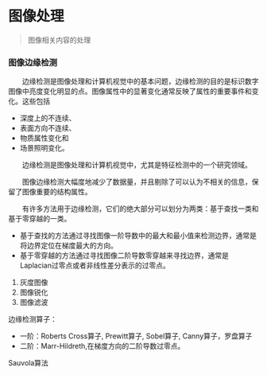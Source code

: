 图像处理
======

> 图像相关内容的处理


### 图像边缘检测 ###

　　边缘检测是图像处理和计算机视觉中的基本问题，边缘检测的目的是标识数字图像中亮度变化明显的点。图像属性中的显著变化通常反映了属性的重要事件和变化。这些包括

- 深度上的不连续、
- 表面方向不连续、
- 物质属性变化和
- 场景照明变化。 

　　边缘检测是图像处理和计算机视觉中，尤其是特征检测中的一个研究领域。

　　图像边缘检测大幅度地减少了数据量，并且剔除了可以认为不相关的信息，保留了图像重要的结构属性。

　　有许多方法用于边缘检测，它们的绝大部分可以划分为两类：基于查找一类和基于零穿越的一类。

- 基于查找的方法通过寻找图像一阶导数中的最大和最小值来检测边界，通常是将边界定位在梯度最大的方向。
- 基于零穿越的方法通过寻找图像二阶导数零穿越来寻找边界，通常是Laplacian过零点或者非线性差分表示的过零点。


1. 灰度图像
2. 图像锐化
3. 图像滤波

边缘检测算子：

- 一阶：Roberts Cross算子, Prewitt算子, Sobel算子, Canny算子，罗盘算子
- 二阶：Marr-Hildreth,在梯度方向的二阶导数过零点。

Sauvola算法